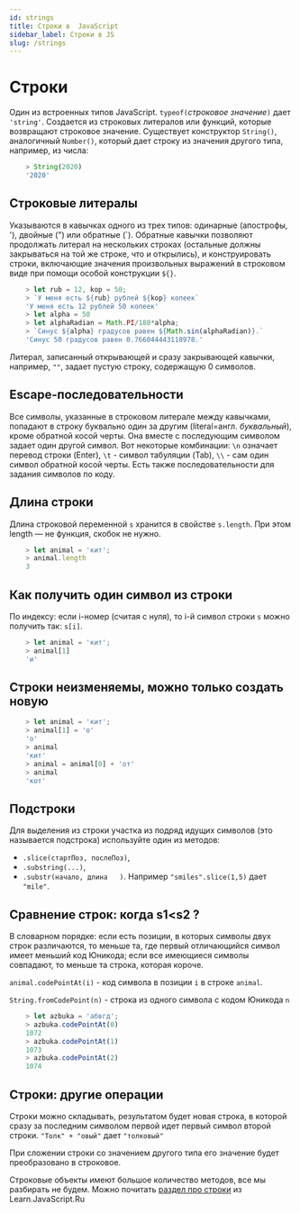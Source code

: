 ```yaml
---
id: strings
title: Строки в  JavaScript
sidebar_label: Строки в JS
slug: /strings
---
```


# Строки

Один из встроенных типов JavaScript. `typeof(`*строковое значение*`)` дает `'string'`. Создается из строковых литералов или функций, которые возвращают строковое значение. Существует конструктор `String()`, аналогичный `Number()`, который дает строку из значения другого типа, например, из числа:

```javascript
    > String(2020)
    '2020'
````

## Строковые литералы

Указываются в кавычках одного из трех типов: одинарные (апострофы, '), двойные (") или обратные (\`). Обратные кавычки позволяют продолжать литерал на нескольких строках (остальные должны закрываться на той же строке, что и открылись), и конструировать строки, включающие значения произвольных выражений в строковом виде
при помощи особой конструкции `${}`.

```javascript
    > let rub = 12, kop = 50;
    > `У меня есть ${rub} рублей ${kop} копеек`
    'У меня есть 12 рублей 50 копеек'
    > let alpha = 50
    > let alphaRadian = Math.PI/180*alpha;
    > `Синус ${alpha} градусов равен ${Math.sin(alphaRadian)}.`
    'Синус 50 градусов равен 0.766044443118978.'    
```
Литерал, записанный открывающей и сразу закрывающей кавычки, например, `""`, задает пустую строку, содержащую 0 символов.

## Escape-последовательности

Все символы, указанные в строковом литерале между кавычками, попадают в строку буквально один за другим (literal=англ. *буквальный*), кроме обратной косой черты. Она вместе с последующим символом задает один другой символ. Вот некоторые комбинации: `\n` означает перевод строки (Enter), `\t` - символ табуляции (Tab),  `\\` - сам один символ обратной косой черты.  Есть также последовательности для задания символов по коду.

## Длина строки

Длина строковой переменной `s` хранится в свойстве  `s.length`. При этом length — не функция, скобок не нужно.

```javascript
    > let animal = 'кит';
    > animal.length
    3
```

## Как получить один символ из строки 

По индексу: если i-номер (считая с нуля), то i-й символ строки `s` можно получить так: `s[i]`.

```javascript
    > let animal = 'кит';
    > animal[1]
    'и'
```

## Строки неизменяемы, можно только создать новую

```javascript
    > let animal = 'кит';
    > animal[1] = 'о'
    'о'
    > animal
    'кит'
    > animal = animal[0] + 'от'
    > animal
    'кот'
```

## Подстроки

Для выделения из строки участка из подряд идущих символов (это называется подстрока) используйте один из методов:
*  `.slice(стартПоз, послеПоз)`, 
*  `.substring(...)`, 
*  `.substr(начало, длина   )`.
Например `"smiles".slice(1,5)` дает `"mile"`.

## Сравнение строк: когда s1<s2 ?

В словарном порядке: если есть позиции, в которых символы двух строк различаются, то меньше та, где первый отличающийся символ имеет меньший код  Юникода; если все имеющиеся символы совпадают, то меньше та строка, которая короче.

`animal.codePointAt(i)` - код символа в позиции `i` в строке `animal`.

`String.fromCodePoint(n)` - строка из одного символа с кодом Юникода `n`

```javascript
    > let azbuka = 'абвгд';
    > azbuka.codePointAt(0)
    1072
    > azbuka.codePointAt(1)
    1073
    > azbuka.codePointAt(2)
    1074
```

## Строки: другие операции

Строки можно складывать, результатом будет новая строка, в которой сразу за последним символом первой идет первый символ второй строки.
`"Толк" + "овый"` дает `"толковый"`

При сложении строки со значением другого типа его значение будет преобразовано в строковое.

Строковые объекты имеют большое количество методов, все мы разбирать не будем. Можно почитать [раздел про строки](https://learn.javascript.ru/string) из Learn.JavaScript.Ru